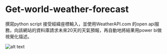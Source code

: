 # Get-world-weather-forecast

撰寫python script 接受經緯座標輸入，並使用WeatherAPI.com 的open api服務，向該網站的資料庫請求未來20天的天氣預報，再自動地將結果用power bi做視覺化描述。

![alt text]()
